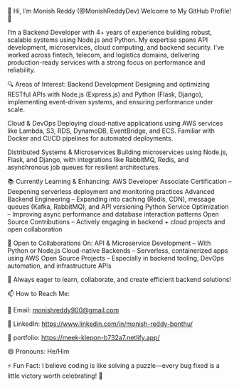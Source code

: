 
👋 Hi, I’m Monish Reddy (@MonishReddyDev)
Welcome to My GitHub Profile! 👋

I’m a Backend Developer with 4+ years of experience building robust, scalable systems using Node.js and Python. My expertise spans API development, microservices, cloud computing, and backend security. I’ve worked across fintech, telecom, and logistics domains, delivering production-ready services with a strong focus on performance and reliability.


🔍 Areas of Interest:
Backend Development
Designing and optimizing RESTful APIs with Node.js (Express.js) and Python (Flask, Django), implementing event-driven systems, and ensuring performance under scale.

Cloud & DevOps
Deploying cloud-native applications using AWS services like Lambda, S3, RDS, DynamoDB, EventBridge, and ECS. Familiar with Docker and CI/CD pipelines for automated deployments.

Distributed Systems & Microservices
Building microservices using Node.js, Flask, and Django, with integrations like RabbitMQ, Redis, and asynchronous job queues for resilient architectures.


📚 Currently Learning & Enhancing:
AWS Developer Associate Certification – Deepening serverless deployment and monitoring practices
Advanced Backend Engineering – Expanding into caching (Redis, CDN), message queues (Kafka, RabbitMQ), and API versioning
Python Service Optimization – Improving async performance and database interaction patterns
Open Source Contributions – Actively engaging in backend + cloud projects and open collaboration


🤝 Open to Collaborations On:
API & Microservice Development – With Python or Node.js
Cloud-native Backends – Serverless, containerized apps using AWS
Open Source Projects – Especially in backend tooling, DevOps automation, and infrastructure APIs


🚀 Always eager to learn, collaborate, and create efficient backend solutions!

📫 How to Reach Me:

📧 Email: monishreddy900@gmail.com

💼 LinkedIn: https://www.linkedin.com/in/monish-reddy-bonthu/

💼 portfolio: https://meek-klepon-b732a7.netlify.app/

😄 Pronouns:
He/Him

⚡ Fun Fact:
I believe coding is like solving a puzzle—every bug fixed is a little victory worth celebrating! 🧩

